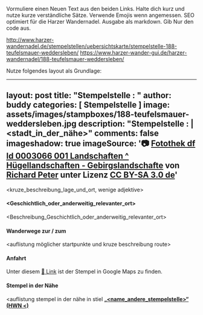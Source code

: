 Vormuliere einen Neuen Text aus den beiden Links. 
Halte dich kurz und nutze kurze verständliche Sätze. Verwende Emojis wenn angemessen.
SEO optimiert für die Harzer Wandernadel.
Ausgabe als markdown. Gib Nur den code aus.

http://www.harzer-wandernadel.de/stempelstellen/uebersichtskarte/stempelstelle-188-teufelsmauer-weddersleben/
https://www.harzer-wander-gui.de/harzer-wandernadel/188-teufelsmauer-weddersleben/

Nutze folgendes layout als Grundlage:

---
layout: post
title:  "Stempelstelle <nummer>: <name>"
author: buddy
categories: [ Stempelstelle ]
image: assets/images/stampboxes/188-teufelsmauer-weddersleben.jpg
description: "Stempelstelle <nummer>: <name> | <stadt_in_der_nähe>"
comments: false
imageshadow: true
imageSource: '📷 [Fotothek df ld 0003066 001 Landschaften ^ Hügellandschaften - Gebirgslandschafte](https://commons.wikimedia.org/wiki/File:Fotothek_df_ld_0003066_001_Landschaften_%5E_H%C3%BCgellandschaften_-_Gebirgslandschafte.jpg) von <bdi><a href="https://en.wikipedia.org/wiki/de:Richard_Peter" class="extiw" title="w:de:Richard Peter"><span title="deutscher Fotojournalist">Richard Peter</span></a>
</bdi> unter Lizenz [CC BY-SA 3.0 de](https://creativecommons.org/licenses/by-sa/3.0/de/deed.en)'
---

<kruze_beschreibung_lage_und_ort, wenige adjektive>



#### <Geschichtlich_oder_anderweitig_relevanter_ort>

<Beschreibung_Geschichtlich_oder_anderweitig_relevanter_ort>

#### Wanderwege zur / zum <namen>

<auflistung möglicher startpunkte und kruze beschreibung route>

#### Anfahrt

Unter diesem [📍 Link](https://www.google.com/maps/dir/?api=1&origin=&destination=<Latitude>%2C%20<Longitude>) ist der Stempel in Google Maps zu finden.

#### Stempel in der Nähe
<auflistung stempel in der nähe in stiel [**„<name_andere_stempelstelle>“ (HWN <)**](/stempelstelle-<nummer>-<name_snail_case>)